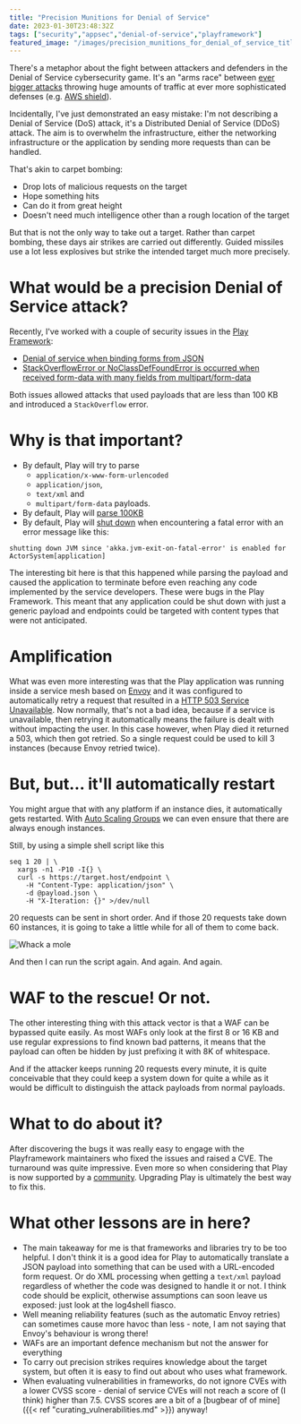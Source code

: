 ```yaml
---
title: "Precision Munitions for Denial of Service"
date: 2023-01-30T23:48:32Z
tags: ["security","appsec","denial-of-service","playframework"]
featured_image: "/images/precision_munitions_for_denial_of_service_title.jpg"
---
```


There's a metaphor about the fight between attackers and defenders in the Denial of Service cybersecurity game. It's an 
"arms race" between [ever bigger attacks](https://www.cloudflare.com/en-gb/learning/ddos/famous-ddos-attacks/) throwing huge
amounts of traffic at ever more sophisticated defenses (e.g. [AWS shield](https://aws.amazon.com/shield/ddos-attack-protection/)).  

Incidentally, I've just demonstrated an easy mistake: I'm not describing a Denial of Service (DoS) attack, it's a Distributed Denial of 
Service (DDoS) attack. The aim is to overwhelm the infrastructure, either the networking infrastructure or the 
application by sending more requests than can be handled.

That's akin to carpet bombing:

- Drop lots of malicious requests on the target
- Hope something hits
- Can do it from great height
- Doesn't need much intelligence other than a rough location of the target

But that is not the only way to take out a target. Rather than carpet bombing, these days air strikes are carried out 
differently. Guided missiles use a lot less explosives but strike the intended target much more precisely.

# What would be a precision Denial of Service attack?

Recently, I've worked with a couple of security issues in the [Play Framework](https://github.com/playframework/playframework):

- [Denial of service when binding forms from JSON](https://github.com/playframework/playframework/security/advisories/GHSA-v8x6-59g4-5g3w)
- [StackOverflowError or NoClassDefFoundError is occurred when received form-data with many fields from multipart/form-data](https://github.com/playframework/playframework/issues/10590)

Both issues allowed attacks that used payloads that are less than 100 KB and introduced a `StackOverflow` error.

# Why is that important?

- By default, Play will try to parse 
    - `application/x-www-form-urlencoded`
    - `application/json`, 
    - `text/xml` and 
    - `multipart/form-data` payloads.
- By default, Play will [parse 100KB](https://www.playframework.com/documentation/2.8.x/ScalaBodyParsers#Max-content-length)
- By default, Play will [shut down](https://www.playframework.com/documentation/2.8.x/Shutdown) when encountering a 
  fatal error with an error message like this:

```
shutting down JVM since 'akka.jvm-exit-on-fatal-error' is enabled for ActorSystem[application]
```

The interesting bit here is that this happened while parsing the payload and caused the application to terminate 
before even reaching any code implemented by the service developers. These were bugs in the Play Framework. This meant that any
application could be shut down with just a generic payload and endpoints could be targeted with content types that
were not anticipated.

# Amplification

What was even more interesting was that the Play application was running inside a service mesh based on 
[Envoy](https://www.envoyproxy.io) and it was configured to automatically retry a request that resulted in a 
[HTTP 503 Service Unavailable](https://developer.mozilla.org/en-US/docs/Web/HTTP/Status/503).
Now normally, that's not a bad idea, because if a service is unavailable, then retrying it automatically means the
failure is dealt with without impacting the user. In this case however, when Play died it returned a 503, which then
got retried. So a single request could be used to kill 3 instances (because Envoy retried twice).

# But, but... it'll automatically restart

You might argue that with any platform if an instance dies, it automatically gets restarted.  With 
[Auto Scaling Groups](https://docs.aws.amazon.com/autoscaling/ec2/userguide/auto-scaling-groups.html) we can even ensure
that there are always enough instances.

Still, by using a simple shell script like this

```
seq 1 20 | \
  xargs -n1 -P10 -I{} \ 
  curl -s https://target.host/endpoint \
    -H "Content-Type: application/json" \ 
    -d @payload.json \ 
    -H "X-Iteration: {}" >/dev/null
```

20 requests can be sent in short order.  And if those 20 requests take down 60 instances, it is going to take a little while
for all of them to come back.

![Whack a mole](/images/precision_munitions_for_denial_of_service_whack_a_mole.png)

And then I can run the script again. And again. And again.

# WAF to the rescue! Or not.

The other interesting thing with this attack vector is that a WAF can be bypassed quite easily.  As most WAFs only look
at the first 8 or 16 KB and use regular expressions to find known bad patterns, it means that the payload can often
be hidden by just prefixing it with 8K of whitespace.

And if the attacker keeps running 20 requests every minute, it is quite conceivable that they could keep a system
down for quite a while as it would be difficult to distinguish the attack payloads from normal payloads.

# What to do about it?

After discovering the bugs it was really easy to engage with the Playframework maintainers who fixed the issues and 
raised a CVE. The turnaround was quite impressive. Even more so when considering that Play is now supported by a
[community](https://opencollective.com/playframework). Upgrading Play is ultimately the best way to fix this.

# What other lessons are in here?

- The main takeaway for me is that frameworks and libraries try to be too helpful. I don't think it is a good idea
  for Play to automatically translate a JSON payload into something that can be used with a URL-encoded form request. 
  Or do XML processing when getting a `text/xml` payload regardless of whether the code was designed to handle it or
  not. I think code should be explicit, otherwise assumptions can soon leave us exposed: just look at the log4shell
  fiasco.
- Well meaning reliability features (such as the automatic Envoy retries) can sometimes cause more havoc than less - 
  note, I am not saying that Envoy's behaviour is wrong there!
- WAFs are an important defence mechanism but not the answer for everything
- To carry out precision strikes requires knowledge about the target system, but often it is easy to find out about
  who uses what framework.
- When evaluating vulnerabilities in frameworks, do not ignore CVEs with a lower CVSS score - 
  denial of service CVEs will not reach a score of (I think) higher than 7.5.  CVSS scores are a bit of a 
  [bugbear of of mine]({{< ref "curating_vulnerabilities.md" >}}) anyway!